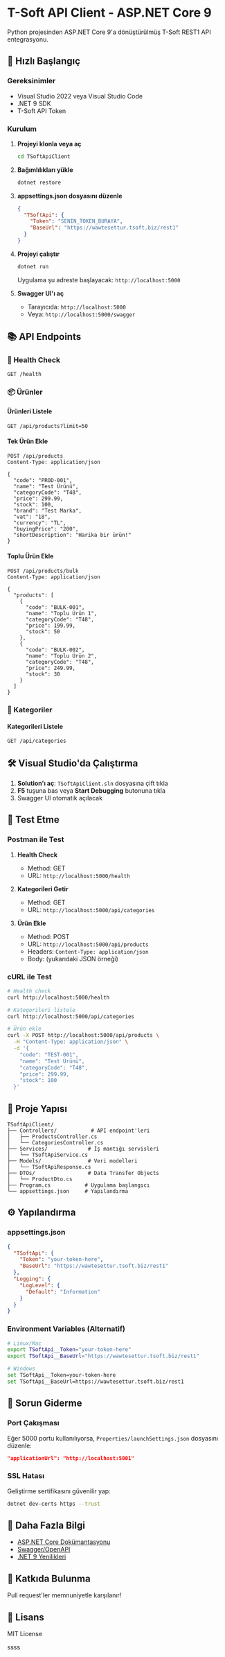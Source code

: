 # T-Soft API Client - ASP.NET Core 9

Python projesinden ASP.NET Core 9'a dönüştürülmüş T-Soft REST1 API entegrasyonu.

## 🚀 Hızlı Başlangıç

### Gereksinimler
- Visual Studio 2022 veya Visual Studio Code
- .NET 9 SDK
- T-Soft API Token

### Kurulum

1. **Projeyi klonla veya aç**
   ```bash
   cd TSoftApiClient
   ```

2. **Bağımlılıkları yükle**
   ```bash
   dotnet restore
   ```

3. **appsettings.json dosyasını düzenle**
   ```json
   {
     "TSoftApi": {
       "Token": "SENIN_TOKEN_BURAYA",
       "BaseUrl": "https://wawtesettur.tsoft.biz/rest1"
     }
   }
   ```

4. **Projeyi çalıştır**
   ```bash
   dotnet run
   ```

   Uygulama şu adreste başlayacak: `http://localhost:5000`

5. **Swagger UI'ı aç**
   - Tarayıcıda: `http://localhost:5000`
   - Veya: `http://localhost:5000/swagger`

## 📚 API Endpoints

### 🏥 Health Check
```
GET /health
```

### 📦 Ürünler

#### Ürünleri Listele
```
GET /api/products?limit=50
```

#### Tek Ürün Ekle
```
POST /api/products
Content-Type: application/json

{
  "code": "PROD-001",
  "name": "Test Ürünü",
  "categoryCode": "T48",
  "price": 299.99,
  "stock": 100,
  "brand": "Test Marka",
  "vat": "18",
  "currency": "TL",
  "buyingPrice": "200",
  "shortDescription": "Harika bir ürün!"
}
```

#### Toplu Ürün Ekle
```
POST /api/products/bulk
Content-Type: application/json

{
  "products": [
    {
      "code": "BULK-001",
      "name": "Toplu Ürün 1",
      "categoryCode": "T48",
      "price": 199.99,
      "stock": 50
    },
    {
      "code": "BULK-002",
      "name": "Toplu Ürün 2",
      "categoryCode": "T48",
      "price": 249.99,
      "stock": 30
    }
  ]
}
```

### 📁 Kategoriler

#### Kategorileri Listele
```
GET /api/categories
```

## 🛠️ Visual Studio'da Çalıştırma

1. **Solution'ı aç**: `TSoftApiClient.sln` dosyasına çift tıkla
2. **F5** tuşuna bas veya **Start Debugging** butonuna tıkla
3. Swagger UI otomatik açılacak

## 🧪 Test Etme

### Postman ile Test

1. **Health Check**
   - Method: GET
   - URL: `http://localhost:5000/health`

2. **Kategorileri Getir**
   - Method: GET
   - URL: `http://localhost:5000/api/categories`

3. **Ürün Ekle**
   - Method: POST
   - URL: `http://localhost:5000/api/products`
   - Headers: `Content-Type: application/json`
   - Body: (yukarıdaki JSON örneği)

### cURL ile Test

```bash
# Health check
curl http://localhost:5000/health

# Kategorileri listele
curl http://localhost:5000/api/categories

# Ürün ekle
curl -X POST http://localhost:5000/api/products \
  -H "Content-Type: application/json" \
  -d '{
    "code": "TEST-001",
    "name": "Test Ürünü",
    "categoryCode": "T48",
    "price": 299.99,
    "stock": 100
  }'
```

## 📁 Proje Yapısı

```
TSoftApiClient/
├── Controllers/           # API endpoint'leri
│   ├── ProductsController.cs
│   └── CategoriesController.cs
├── Services/             # İş mantığı servisleri
│   └── TSoftApiService.cs
├── Models/               # Veri modelleri
│   └── TSoftApiResponse.cs
├── DTOs/                 # Data Transfer Objects
│   └── ProductDto.cs
├── Program.cs           # Uygulama başlangıcı
└── appsettings.json     # Yapılandırma
```

## ⚙️ Yapılandırma

### appsettings.json
```json
{
  "TSoftApi": {
    "Token": "your-token-here",
    "BaseUrl": "https://wawtesettur.tsoft.biz/rest1"
  },
  "Logging": {
    "LogLevel": {
      "Default": "Information"
    }
  }
}
```

### Environment Variables (Alternatif)
```bash
# Linux/Mac
export TSoftApi__Token="your-token-here"
export TSoftApi__BaseUrl="https://wawtesettur.tsoft.biz/rest1"

# Windows
set TSoftApi__Token=your-token-here
set TSoftApi__BaseUrl=https://wawtesettur.tsoft.biz/rest1
```

## 🐛 Sorun Giderme

### Port Çakışması
Eğer 5000 portu kullanılıyorsa, `Properties/launchSettings.json` dosyasını düzenle:
```json
"applicationUrl": "http://localhost:5001"
```

### SSL Hatası
Geliştirme sertifikasını güvenilir yap:
```bash
dotnet dev-certs https --trust
```

## 📖 Daha Fazla Bilgi

- [ASP.NET Core Dokümantasyonu](https://docs.microsoft.com/aspnet/core)
- [Swagger/OpenAPI](https://swagger.io/)
- [.NET 9 Yenilikleri](https://devblogs.microsoft.com/dotnet/announcing-dotnet-9/)

## 🤝 Katkıda Bulunma

Pull request'ler memnuniyetle karşılanır!

## 📄 Lisans

MIT License


ssss